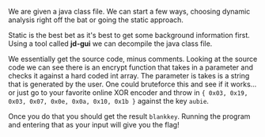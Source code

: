 We are given a java class file. We can start a few ways, choosing dynamic analysis right off the bat or going the static approach.

Static is the best bet as it's best to get some background information first. 
Using a tool called **jd-gui** we can decompile the java class file.

We essentially get the source code, minus comments. 
Looking at the source code we can see there is an encrypt function that takes in a parameter and checks it against a hard coded int array. 
The parameter is takes is a string that is generated by the user.
One could bruteforce this and see if it works... or just go to your favorite online XOR encoder and throw in `{ 0x03, 0x19, 0x03, 0x07, 0x0e, 0x0a, 0x10, 0x1b }` against the key `aubie`.

Once you do that you should get the result `blankkey`. 
Running the program and entering that as your input will give you the flag!